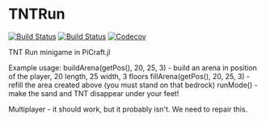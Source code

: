 # TNTRun

[![Build Status](https://travis-ci.com/DarkoGNU/TNTRun.jl.svg?branch=master)](https://travis-ci.com/DarkoGNU/TNTRun.jl)
[![Build Status](https://ci.appveyor.com/api/projects/status/github/DarkoGNU/TNTRun.jl?svg=true)](https://ci.appveyor.com/project/DarkoGNU/TNTRun-jl)
[![Codecov](https://codecov.io/gh/DarkoGNU/TNTRun.jl/branch/master/graph/badge.svg)](https://codecov.io/gh/DarkoGNU/TNTRun.jl)

TNT Run minigame in PiCraft.jl

Example usage:
buildArena(getPos(), 20, 25, 3) - build an arena in position of the player, 20 length, 25 width, 3 floors
fillArena(getPos(), 20, 25, 3) - refill the area created above (you must stand on that bedrock)
runMode() - make the sand and TNT disappear under your feet!

Multiplayer - it should work, but it probably isn't. We need to repair this.
